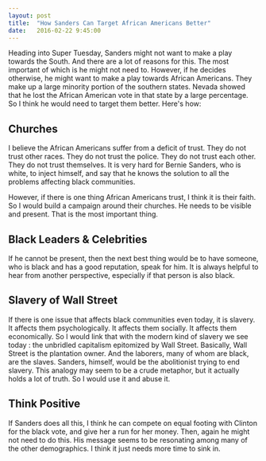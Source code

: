 ```yaml
---
layout: post
title:  "How Sanders Can Target African Americans Better"
date:   2016-02-22 9:45:00
---
```


Heading into Super Tuesday, Sanders might not want to make a play towards the South. And there are a lot of reasons for this. The most important of which is he might not need to. However, if he decides otherwise, he  might want to make a play towards African Americans. They make up a large minority portion of the southern states. Nevada showed that he lost the African American vote in that state by a large percentage. So I think he would need to target them better. Here's how:

## Churches
I believe the African Americans suffer from a deficit of trust. They do not trust other races. They do not trust the police. They do not trust each other. They do not trust themselves. It is very hard for Bernie Sanders, who is white, to inject himself, and say that he knows the solution to all the problems affecting black communities.

However, if there is one thing African Americans trust, I think it is their faith. So I would build a campaign around their churches. He needs to be visible and present. That is the most important thing.

## Black Leaders &amp; Celebrities

If he cannot be present, then the next best thing would be to have someone, who is black and has a good reputation, speak for him. It is always helpful to hear from another perspective, especially if that person is also black.


## Slavery of Wall Street
If there is one issue that affects black communities even today, it is slavery. It affects them psychologically. It affects them socially. It affects them economically. So I would link that with the modern kind of slavery we see today : the unbridled capitalism epitomized by Wall Street. Basically, Wall Street is the plantation owner. And the laborers, many of whom are black, are the slaves. Sanders, himself, would be the abolitionist trying to end slavery. This analogy may seem to be a crude metaphor, but it actually holds a lot of truth. So I would use it and abuse it.


## Think Positive
If Sanders does all this, I think he can compete on equal footing with Clinton for the black vote, and give her a run for her money. Then, again he might not need to do this. His message seems to be resonating among many of the other demographics. I think it just needs more time to sink in.
